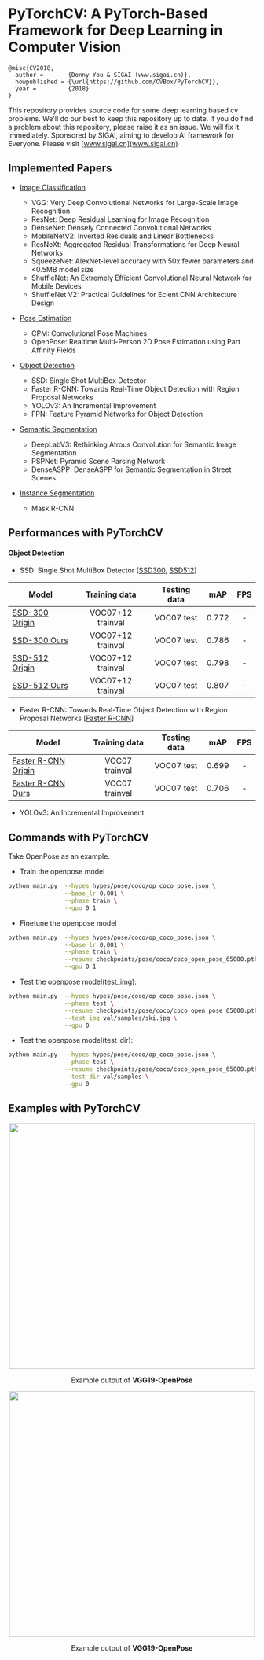 # PyTorchCV: A PyTorch-Based Framework for Deep Learning in Computer Vision
```
@misc{CV2018,
  author =       {Donny You & SIGAI (www.sigai.cn)},
  howpublished = {\url{https://github.com/CVBox/PyTorchCV}},
  year =         {2018}
}
```

This repository provides source code for some deep learning based cv problems. We'll do our best to keep this repository up to date.  If you do find a problem about this repository, please raise it as an issue. We will fix it immediately.
Sponsored by SIGAI, aiming to develop AI framework for Everyone. Please visit [www.sigai.cn](www.sigai.cn)


## Implemented Papers

- [Image Classification](https://github.com/CVBox/PyTorchCV/tree/master/methods/cls)
    - VGG: Very Deep Convolutional Networks for Large-Scale Image Recognition
    - ResNet: Deep Residual Learning for Image Recognition
    - DenseNet: Densely Connected Convolutional Networks
    - MobileNetV2: Inverted Residuals and Linear Bottlenecks
    - ResNeXt: Aggregated Residual Transformations for Deep Neural Networks
    - SqueezeNet: AlexNet-level accuracy with 50x fewer parameters and <0.5MB model size
    - ShuffleNet: An Extremely Efficient Convolutional Neural Network for Mobile Devices
    - ShuffleNet V2: Practical Guidelines for Ecient CNN Architecture Design

- [Pose Estimation](https://github.com/CVBox/PyTorchCV/tree/master/methods/pose)
    - CPM: Convolutional Pose Machines
    - OpenPose: Realtime Multi-Person 2D Pose Estimation using Part Affinity Fields
    
- [Object Detection](https://github.com/CVBox/PyTorchCV/tree/master/methods/det)
    - SSD: Single Shot MultiBox Detector
    - Faster R-CNN: Towards Real-Time Object Detection with Region Proposal Networks
    - YOLOv3: An Incremental Improvement
    - FPN: Feature Pyramid Networks for Object Detection
    
- [Semantic Segmentation](https://github.com/CVBox/PyTorchCV/tree/master/methods/seg)
    - DeepLabV3: Rethinking Atrous Convolution for Semantic Image Segmentation
    - PSPNet: Pyramid Scene Parsing Network
    - DenseASPP: DenseASPP for Semantic Segmentation in Street Scenes

- [Instance Segmentation](https://github.com/CVBox/PyTorchCV/tree/master/methods/seg)
    - Mask R-CNN


## Performances with PyTorchCV

#### Object Detection
- SSD: Single Shot MultiBox Detector [[SSD300](https://github.com/CVBox/PyTorchCV/blob/master/hypes/det/voc/ssd_vgg300_voc_det.json), [SSD512](https://github.com/youansheng/PyTorchCV/blob/master/hypes/det/voc/ssd_vgg512_voc_det.json)]

| Model | Training data  | Testing data | mAP | FPS  |
|--------|:---------:|:------:|:------:|:------:|
| [SSD-300 Origin](https://github.com/weiliu89/caffe/tree/ssd) | VOC07+12 trainval | VOC07 test | 0.772 | - |
| [SSD-300 Ours](https://drive.google.com/open?id=1iQfUe7u3kAMHmn0yEa9SRAJFj3Y5h0Dy) | VOC07+12 trainval | VOC07 test | 0.786 | - |
| [SSD-512 Origin](https://github.com/weiliu89/caffe/tree/ssd) | VOC07+12 trainval | VOC07 test | 0.798 | - |
| [SSD-512 Ours](https://drive.google.com/open?id=1lVpabBt5arv8kBd5bHKhZgyS-vZpIwWe) | VOC07+12 trainval | VOC07 test | 0.807 | - |

- Faster R-CNN: Towards Real-Time Object Detection with Region Proposal Networks [[Faster R-CNN](https://github.com/CVBox/PyTorchCV/blob/master/hypes/det/voc/fr_vgg16_voc_det.json)]

| Model |  Training data  | Testing data | mAP | FPS  |
|--------|:---------:|:------:|:------:|:------:|
| [Faster R-CNN Origin](https://github.com/rbgirshick/py-faster-rcnn) | VOC07 trainval | VOC07 test | 0.699 | - |
| [Faster R-CNN Ours](https://drive.google.com/open?id=15SfklRiI1McVWEq9EAceznK-9sxXSQR4) | VOC07 trainval | VOC07 test | 0.706 | - |

- YOLOv3: An Incremental Improvement


## Commands with PyTorchCV

Take OpenPose as an example.
- Train the openpose model
```bash
python main.py  --hypes hypes/pose/coco/op_coco_pose.json \
                --base_lr 0.001 \
                --phase train \
                --gpu 0 1
```

- Finetune the openpose model
```bash
python main.py  --hypes hypes/pose/coco/op_coco_pose.json \
                --base_lr 0.001 \
                --phase train \
                --resume checkpoints/pose/coco/coco_open_pose_65000.pth \
                --gpu 0 1
```

- Test the openpose model(test_img):
```bash
python main.py  --hypes hypes/pose/coco/op_coco_pose.json \
                --phase test \
                --resume checkpoints/pose/coco/coco_open_pose_65000.pth \
                --test_img val/samples/ski.jpg \
                --gpu 0
```

- Test the openpose model(test_dir):
```bash
python main.py  --hypes hypes/pose/coco/op_coco_pose.json \
                --phase test \
                --resume checkpoints/pose/coco/coco_open_pose_65000.pth \
                --test_dir val/samples \
                --gpu 0
```

## Examples with PyTorchCV

<div align="center">

<img src="val/examples/pose/coco/000000319721_vis.png" width="500px"/>

<p> Example output of <b>VGG19-OpenPose</b></p>

<img src="val/examples/pose/coco/000000475191_vis.png" width="500px"/>

<p> Example output of <b>VGG19-OpenPose</b></p>

</div>

